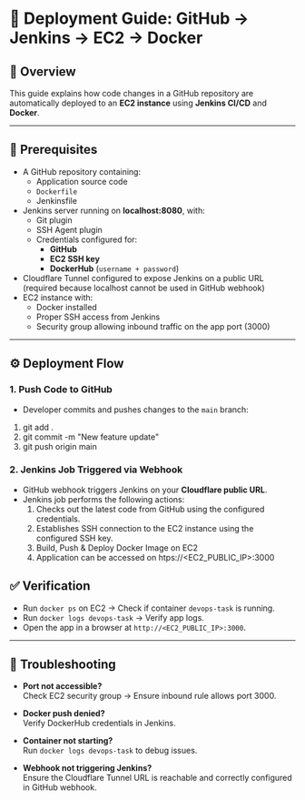 # 🚀 Deployment Guide: GitHub → Jenkins → EC2 → Docker

## 📌 Overview
This guide explains how code changes in a GitHub repository are automatically deployed to an **EC2 instance** using **Jenkins CI/CD** and **Docker**.

---

## 🔑 Prerequisites
- A GitHub repository containing:
  - Application source code
  - `Dockerfile`
  - Jenkinsfile
- Jenkins server running on **localhost:8080**, with:
  - Git plugin
  - SSH Agent plugin
  - Credentials configured for:
    - **GitHub**
    - **EC2 SSH key**
    - **DockerHub** (`username + password`)
- Cloudflare Tunnel configured to expose Jenkins on a public URL (required because localhost cannot be used in GitHub webhook)
- EC2 instance with:
  - Docker installed
  - Proper SSH access from Jenkins
  - Security group allowing inbound traffic on the app port (3000)

---

## ⚙️ Deployment Flow

### 1. Push Code to GitHub
- Developer commits and pushes changes to the `main` branch:


 1. git add .
 2. git commit -m "New feature update"
 3. git push origin main


### 2. Jenkins Job Triggered via Webhook
- GitHub webhook triggers Jenkins on your **Cloudflare public URL**.
- Jenkins job performs the following actions:
  1. Checks out the latest code from GitHub using the configured credentials.
  2. Establishes SSH connection to the EC2 instance using the configured SSH key.
  3. Build, Push & Deploy Docker Image on EC2
  4. Application can be accessed on htps://<EC2_PUBLIC_IP>:3000


## ✅ Verification

- Run `docker ps` on EC2 → Check if container `devops-task` is running.
- Run `docker logs devops-task` → Verify app logs.
- Open the app in a browser at `http://<EC2_PUBLIC_IP>:3000`.

---

## 🔧 Troubleshooting

- **Port not accessible?**  
  Check EC2 security group → Ensure inbound rule allows port 3000.

- **Docker push denied?**  
  Verify DockerHub credentials in Jenkins.

- **Container not starting?**  
  Run `docker logs devops-task` to debug issues.

- **Webhook not triggering Jenkins?**  
  Ensure the Cloudflare Tunnel URL is reachable and correctly configured in GitHub webhook.

